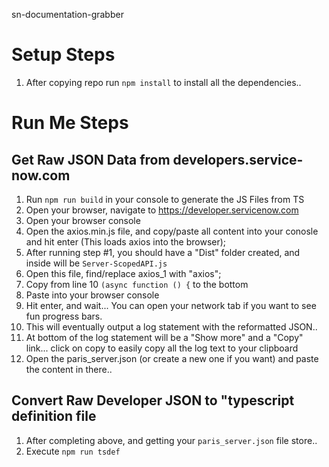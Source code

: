 sn-documentation-grabber

# Setup Steps
1. After copying repo run `npm install` to install all the dependencies..

# Run Me Steps

## Get Raw JSON Data from developers.service-now.com
1. Run `npm run build` in your console to generate the JS Files from TS
2. Open your browser, navigate to https://developer.servicenow.com
3. Open your browser console
4. Open the axios.min.js file, and copy/paste all content into your conosle and hit enter (This loads axios into the browser);
5. After running step #1, you should have a "Dist" folder created, and inside will be `Server-ScopedAPI.js`
  1. Open this file, find/replace axios_1 with "axios";
  2. Copy from line 10 `(async function () {` to the bottom
  3. Paste into your browser console
  4. Hit enter, and wait... You can open your network tab if you want to see fun progress bars.
6. This will eventually output a log statement with the reformatted JSON..
7. At bottom of the log statement will be a "Show more" and a "Copy" link... click on copy to easily copy all the log text to your clipboard
8. Open the paris_server.json (or create a new one if you want) and paste the content in there..

## Convert Raw Developer JSON to "typescript definition file
1. After completing above, and getting your `paris_server.json` file store..
2. Execute `npm run tsdef`
